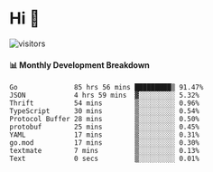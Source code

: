 # Hi 👋
 
![visitors](https://visitor-badge.glitch.me/badge?page_id=sorcererxw.sorcererx)

#### 📊 Monthly Development Breakdown

<!--START_SECTION:waka-->
```text
Go              85 hrs 56 mins █████████▒ 91.47%
JSON            4 hrs 59 mins  ▓░░░░░░░░░ 5.32%
Thrift          54 mins        ▒░░░░░░░░░ 0.96%
TypeScript      30 mins        ▒░░░░░░░░░ 0.54%
Protocol Buffer 28 mins        ▒░░░░░░░░░ 0.50%
protobuf        25 mins        ▒░░░░░░░░░ 0.45%
YAML            17 mins        ▒░░░░░░░░░ 0.31%
go.mod          17 mins        ▒░░░░░░░░░ 0.30%
textmate        7 mins         ▒░░░░░░░░░ 0.13%
Text            0 secs         ▒░░░░░░░░░ 0.01%
```
<!--END_SECTION:waka-->
